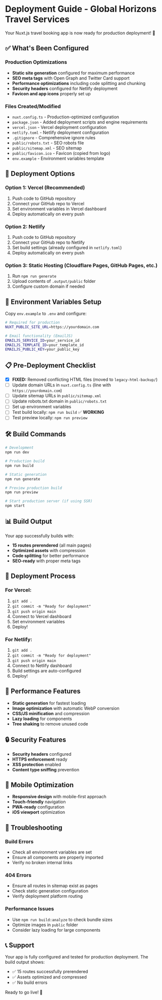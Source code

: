 # Deployment Guide - Global Horizons Travel Services

Your Nuxt.js travel booking app is now ready for production deployment! 🚀

## ✅ What's Been Configured

### Production Optimizations

- **Static site generation** configured for maximum performance
- **SEO meta tags** with Open Graph and Twitter Card support
- **Performance optimizations** including code splitting and chunking
- **Security headers** configured for Netlify deployment
- **Favicon and app icons** properly set up

### Files Created/Modified

- `nuxt.config.ts` - Production-optimized configuration
- `package.json` - Added deployment scripts and engine requirements
- `vercel.json` - Vercel deployment configuration
- `netlify.toml` - Netlify deployment configuration
- `.gitignore` - Comprehensive ignore rules
- `public/robots.txt` - SEO robots file
- `public/sitemap.xml` - SEO sitemap
- `public/favicon.ico` - Favicon (copied from logo)
- `env.example` - Environment variables template

## 🚀 Deployment Options

### Option 1: Vercel (Recommended)

1. Push code to GitHub repository
2. Connect your GitHub repo to Vercel
3. Set environment variables in Vercel dashboard
4. Deploy automatically on every push

### Option 2: Netlify

1. Push code to GitHub repository
2. Connect your GitHub repo to Netlify
3. Set build settings (already configured in `netlify.toml`)
4. Deploy automatically on every push

### Option 3: Static Hosting (Cloudflare Pages, GitHub Pages, etc.)

1. Run `npm run generate`
2. Upload contents of `.output/public` folder
3. Configure custom domain if needed

## 🔧 Environment Variables Setup

Copy `env.example` to `.env` and configure:

```bash
# Required for production
NUXT_PUBLIC_SITE_URL=https://yourdomain.com

# Email functionality (EmailJS)
EMAILJS_SERVICE_ID=your_service_id
EMAILJS_TEMPLATE_ID=your_template_id
EMAILJS_PUBLIC_KEY=your_public_key
```

## 📋 Pre-Deployment Checklist

- [x] **FIXED:** Removed conflicting HTML files (moved to `legacy-html-backup/`)
- [ ] Update domain URLs in `nuxt.config.ts` (line with `https://yourdomain.com`)
- [ ] Update sitemap URLs in `public/sitemap.xml`
- [ ] Update robots.txt domain in `public/robots.txt`
- [ ] Set up environment variables
- [ ] Test build locally: `npm run build` ✅ **WORKING**
- [ ] Test preview locally: `npm run preview`

## 🛠 Build Commands

```bash
# Development
npm run dev

# Production build
npm run build

# Static generation
npm run generate

# Preview production build
npm run preview

# Start production server (if using SSR)
npm start
```

## 📊 Build Output

Your app successfully builds with:

- **15 routes prerendered** (all main pages)
- **Optimized assets** with compression
- **Code splitting** for better performance
- **SEO-ready** with proper meta tags

## 🔄 Deployment Process

### For Vercel:

1. `git add .`
2. `git commit -m "Ready for deployment"`
3. `git push origin main`
4. Connect to Vercel dashboard
5. Set environment variables
6. Deploy!

### For Netlify:

1. `git add .`
2. `git commit -m "Ready for deployment"`
3. `git push origin main`
4. Connect to Netlify dashboard
5. Build settings are auto-configured
6. Deploy!

## 🎯 Performance Features

- **Static generation** for fastest loading
- **Image optimization** with automatic WebP conversion
- **CSS/JS minification** and compression
- **Lazy loading** for components
- **Tree shaking** to remove unused code

## 🔒 Security Features

- **Security headers** configured
- **HTTPS enforcement** ready
- **XSS protection** enabled
- **Content type sniffing** prevention

## 📱 Mobile Optimization

- **Responsive design** with mobile-first approach
- **Touch-friendly** navigation
- **PWA-ready** configuration
- **iOS viewport** optimization

## 🚨 Troubleshooting

### Build Errors

- Check all environment variables are set
- Ensure all components are properly imported
- Verify no broken internal links

### 404 Errors

- Ensure all routes in sitemap exist as pages
- Check static generation configuration
- Verify deployment platform routing

### Performance Issues

- Use `npm run build:analyze` to check bundle sizes
- Optimize images in `public` folder
- Consider lazy loading for large components

## 📞 Support

Your app is fully configured and tested for production deployment. The build output shows:

- ✅ 15 routes successfully prerendered
- ✅ Assets optimized and compressed
- ✅ No build errors

Ready to go live! 🌟
